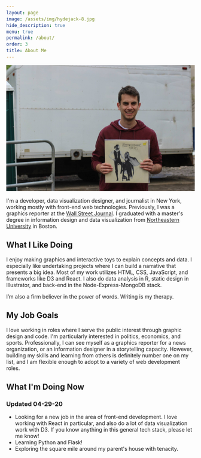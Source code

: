 ```yaml
---
layout: page
image: /assets/img/hydejack-8.jpg
hide_description: true
menu: true
permalink: /about/
order: 3
title: About Me
---
```

![dan_spector](/img/dan.jpg)

I'm a developer, data visualization designer, and journalist in New York, working mostly with front-end web technologies. Previously, I was a graphics reporter at the [Wall Street Journal](https://graphics.wsj.com). I graduated with a master's degree in information design and data visualization from [Northeastern University](https://www.northeastern.edu/visualization/) in Boston.

## What I Like Doing
I enjoy making graphics and interactive toys to explain concepts and data. I especially like undertaking projects where I can build a narrative that presents a big idea. Most of my work utilizes HTML, CSS, JavaScript, and frameworks like D3 and React. I also do data analysis in R, static design in Illustrator, and back-end in the Node-Express-MongoDB stack.

I’m also a firm believer in the power of words. Writing is my therapy.

## My Job Goals
I love working in roles where I serve the public interest through graphic design and code. I'm particularly interested in politics, economics, and sports. Professionally, I can see myself as a graphics reporter for a news organization, or an information designer in a storytelling capacity. However, building my skills and learning from others is definitely number one on my list, and I am flexible enough to adopt to a variety of web development roles.

## What I'm Doing Now 
### Updated 04-29-20

* Looking for a new job in the area of front-end development. I love working with React in particular, and also do a lot of data visualization work with D3. If you know anything in this general tech stack, please let me know!
* Learning Python and Flask!
* Exploring the square mile around my parent's house with tenacity.
  

